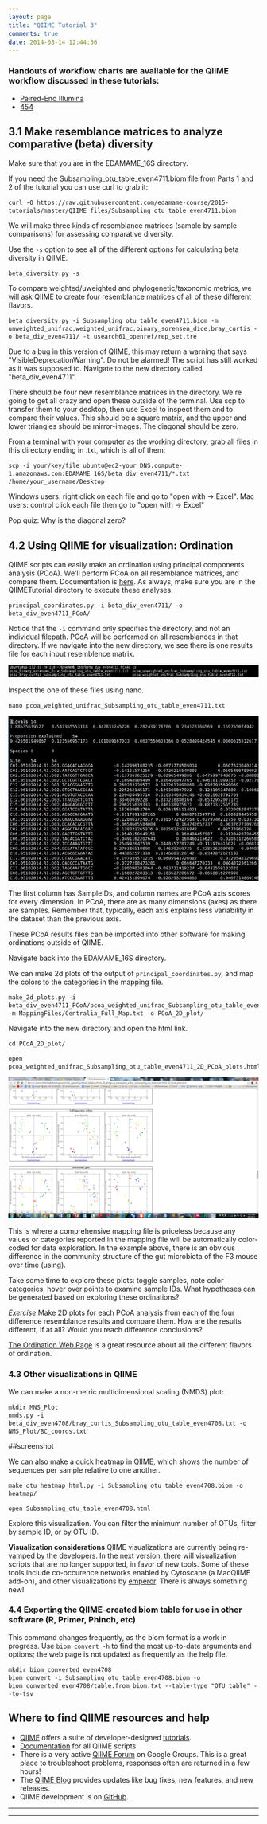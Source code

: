 ```yaml
---
layout: page
title: "QIIME Tutorial 3"
comments: true
date: 2014-08-14 12:44:36
---
```

### Handouts of workflow charts are available for the QIIME workflow discussed in these tutorials:
-  [Paired-End Illumina](https://github.com/edamame-course/docs/tree/gh-pages/extra/Handouts/QIIMEFlowChart_IlluminaPairedEnds_13aug2014.pdf?raw=true)
-  [454](https://github.com/edamame-course/docs/tree/gh-pages/extra/Handouts/QIIMEFlowChart_454_13aug2014.pdf?raw=true)


## 3.1 Make resemblance matrices to analyze comparative (beta) diversity
Make sure that you are in the EDAMAME_16S directory.  

If you need the Subsampling_otu_table_even4711.biom file from Parts 1 and 2 of the tutorial you can use curl to grab it:
```
curl -O https://raw.githubusercontent.com/edamame-course/2015-tutorials/master/QIIME_files/Subsampling_otu_table_even4711.biom
```
 
We will make three kinds of resemblance matrices (sample by sample comparisons) for assessing comparative diversity.

Use the `-s` option to see all of the different options for calculating beta diversity in QIIME.

```
beta_diversity.py -s
```

To compare weighted/uweighted and phylogenetic/taxonomic metrics, we will ask QIIME to create four resemblance matrices of all of these different flavors.

```
beta_diversity.py -i Subsampling_otu_table_even4711.biom -m unweighted_unifrac,weighted_unifrac,binary_sorensen_dice,bray_curtis -o beta_div_even4711/ -t usearch61_openref/rep_set.tre
```
Due to a bug in this version of QIIME, this may return a warning that says "VisibleDeprecationWarning". Do not be alarmed! The script has still worked as it was supposed to. Navigate to the new directory called "beta_div_even4711". 

There should be four new resemblance matrices in the directory.  We're going to get all crazy and open these outside of the terminal. Use scp to transfer them to your desktop, then use Excel to inspect them and to compare their values.  This should be a square matrix, and the upper and lower triangles should be mirror-images.  The diagonal should be zero.

From a terminal with your computer as the working directory, grab all files in this directory ending in .txt, which is all of them:

```
scp -i your/key/file ubuntu@ec2-your_DNS.compute-1.amazonaws.com:EDAMAME_16S/beta_div_even4711/*.txt /home/your_username/Desktop
```
Windows users: right click on each file and go to "open with -> Excel".
Mac users: control click each file then go to "open with -> Excel" 

Pop quiz:  Why is the diagonal zero?


## 4.2 Using QIIME for visualization:  Ordination

QIIME scripts can easily make an ordination using principal components analysis (PCoA). We'll perform PCoA on all resemblance matrices, and compare them.  Documentation is [here](http://qiime.org/scripts/principal_coordinates.html).  As always, make sure you are in the QIIMETutorial directory to execute these analyses.


```
principal_coordinates.py -i beta_div_even4711/ -o beta_div_even4711_PCoA/
```

Notice that the `-i` command only specifies the directory, and not an individual filepath.  PCoA will be performed on all resemblances in that directory.  If we navigate into the new directory, we see there is one results file for each input resemblence matrix.

![img17](../img/beta_diversity.jpg)

Inspect the one of these files using nano.

```
nano pcoa_weighted_unifrac_Subsampling_otu_table_even4711.txt
```

![img18](../img/beta_diversity2.jpg)

The first column has SampleIDs, and column names are PCoA axis scores for every dimension.  In PCoA, there are as many dimensions (axes) as there are samples. Remember that, typically, each axis explains less variability in the dataset than the previous axis.

These PCoA results files can be imported into other software for making ordinations outside of QIIME.

Navigate back into the EDAMAME_16S directory.

We can make 2d plots of the output of `principal_coordinates.py`, and map the colors to the categories in the mapping file.

```
make_2d_plots.py -i beta_div_even4711_PCoA/pcoa_weighted_unifrac_Subsampling_otu_table_even4711.txt -m MappingFiles/Centralia_Full_Map.txt -o PCoA_2D_plot/
```

Navigate into the new directory and open the html link.
```
cd PCoA_2D_plot/
```

```
open pcoa_weighted_unifrac_Subsampling_otu_table_even4711_2D_PCoA_plots.html
```

![img19](../img/pcoa_2D.png)

This is where  a comprehensive mapping file is priceless because any values or categories reported in the mapping file will be automatically color-coded for data exploration.  In the example above, there is an obvious difference in the community structure of the gut microbiota of the F3 mouse over time (using).

Take some time to explore these plots: toggle samples, note color categories, hover over points to examine sample IDs.  What hypotheses can be generated based on exploring these ordinations?

*Exercise*
Make 2D plots for each PCoA analysis from each of the four difference resemblance results and compare them.  How are the results different, if at all?  Would you reach difference conclusions?

[The Ordination Web Page](http://ordination.okstate.edu/) is a great resource about all the different flavors of ordination.

### 4.3  Other visualizations in QIIME
We can make a non-metric multidimensional scaling (NMDS) plot:

```
mkdir MNS_Plot
nmds.py -i beta_div_even4708/bray_curtis_Subsampling_otu_table_even4708.txt -o NMS_Plot/BC_coords.txt
```
##screenshot

We can also make a quick heatmap in QIIME, which shows the number of sequences per sample relative to one another.

```
make_otu_heatmap_html.py -i Subsampling_otu_table_even4708.biom -o heatmap/
```

```
open Subsampling_otu_table_even4708.html
```

Explore this visualization.  You can filter the minimum number of OTUs, filter by sample ID, or by OTU ID.  

**Visualization considerations**
QIIME visualizations are currently being re-vamped by the developers.  In the next version, there will visualization scripts that are no longer supported, in favor of new tools.  Some of these tools include co-occurence networks enabled by Cytoscape (a MacQIIME add-on), and other visualizations by [emperor](http://biocore.github.io/emperor/).  There is always something new!


### 4.4  Exporting the QIIME-created biom table for use in other software (R, Primer, Phinch, etc)
This command changes frequently, as the biom format is a work in progress.  Use `biom convert -h` to find the most up-to-date arguments and options; the web page is not updated as frequently as the help file.

```
mkdir biom_converted_even4708
biom convert -i Subsampling_otu_table_even4708.biom -o biom_converted_even4708/table.from_biom.txt --table-type "OTU table" --to-tsv

```


## Where to find QIIME resources and help
*  [QIIME](qiime.org) offers a suite of developer-designed [tutorials](http://www.qiime.org/tutorials/tutorial.html).
*  [Documentation](http://www.qiime.org/scripts/index.html) for all QIIME scripts.
*  There is a very active [QIIME Forum](https://groups.google.com/forum/#!forum/qiime-forum) on Google Groups.  This is a great place to troubleshoot problems, responses often are returned in a few hours!
*  The [QIIME Blog](http://qiime.wordpress.com/) provides updates like bug fixes, new features, and new releases.
*  QIIME development is on [GitHub](https://github.com/biocore/qiime).

-----------------------------------------------
-----------------------------------------------

